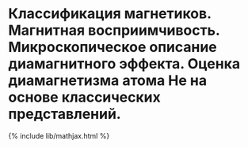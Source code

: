 # Классификация магнетиков. Магнитная восприимчивость. Микроскопическое описание диамагнитного эффекта. Оценка диамагнетизма атома Не на основе классических представлений.

{% include lib/mathjax.html %}

